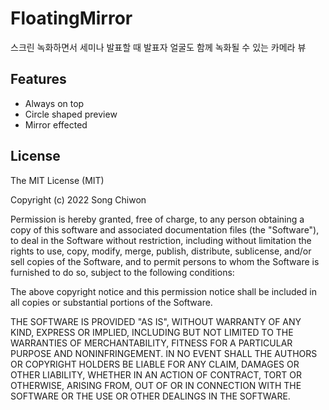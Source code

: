 # FloatingMirror

스크린 녹화하면서 세미나 발표할 때 발표자 얼굴도 함께 녹화될 수 있는 카메라 뷰

## Features

- Always on top
- Circle shaped preview
- Mirror effected
 
## License
 
The MIT License (MIT)

Copyright (c) 2022 Song Chiwon

Permission is hereby granted, free of charge, to any person obtaining a copy of this software and associated documentation files (the "Software"), to deal in the Software without restriction, including without limitation the rights to use, copy, modify, merge, publish, distribute, sublicense, and/or sell copies of the Software, and to permit persons to whom the Software is furnished to do so, subject to the following conditions:

The above copyright notice and this permission notice shall be included in all copies or substantial portions of the Software.

THE SOFTWARE IS PROVIDED "AS IS", WITHOUT WARRANTY OF ANY KIND, EXPRESS OR IMPLIED, INCLUDING BUT NOT LIMITED TO THE WARRANTIES OF MERCHANTABILITY, FITNESS FOR A PARTICULAR PURPOSE AND NONINFRINGEMENT. IN NO EVENT SHALL THE AUTHORS OR COPYRIGHT HOLDERS BE LIABLE FOR ANY CLAIM, DAMAGES OR OTHER LIABILITY, WHETHER IN AN ACTION OF CONTRACT, TORT OR OTHERWISE, ARISING FROM, OUT OF OR IN CONNECTION WITH THE SOFTWARE OR THE USE OR OTHER DEALINGS IN THE SOFTWARE.
